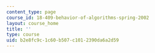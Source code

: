 ```yaml
---
content_type: page
course_id: 18-409-behavior-of-algorithms-spring-2002
layout: course_home
title: ''
type: course
uid: b2e8fc9c-1c60-b507-c101-2390da6a2d59
---
```

